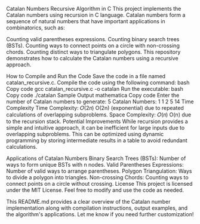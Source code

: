Catalan Numbers Recursive Algorithm in C
This project implements the Catalan numbers using recursion in C language. Catalan numbers form a sequence of natural numbers that have important applications in combinatorics, such as:

Counting valid parentheses expressions.
Counting binary search trees (BSTs).
Counting ways to connect points on a circle with non-crossing chords.
Counting distinct ways to triangulate polygons.
This repository demonstrates how to calculate the Catalan numbers using a recursive approach.


How to Compile and Run the Code
Save the code in a file named catalan_recursive.c.
Compile the code using the following command:
bash
Copy code
gcc catalan_recursive.c -o catalan
Run the executable:
bash
Copy code
./catalan
Sample Output
mathematica
Copy code
Enter the number of Catalan numbers to generate: 5
Catalan Numbers:
1 1 2 5 14
Time Complexity
Time Complexity: 
𝑂(2𝑛)
O(2n) (exponential) due to repeated calculations of overlapping subproblems.
Space Complexity: 
𝑂(𝑛)
O(n) due to the recursion stack.
Potential Improvements
While recursion provides a simple and intuitive approach, it can be inefficient for large inputs due to overlapping subproblems. This can be optimized using dynamic programming by storing intermediate results in a table to avoid redundant calculations.

Applications of Catalan Numbers
Binary Search Trees (BSTs): Number of ways to form unique BSTs with n nodes.
Valid Parentheses Expressions: Number of valid ways to arrange parentheses.
Polygon Triangulation: Ways to divide a polygon into triangles.
Non-crossing Chords: Counting ways to connect points on a circle without crossing.
License
This project is licensed under the MIT License. Feel free to modify and use the code as needed.

This README.md provides a clear overview of the Catalan number implementation along with compilation instructions, output examples, and the algorithm's applications. Let me know if you need further customization!






